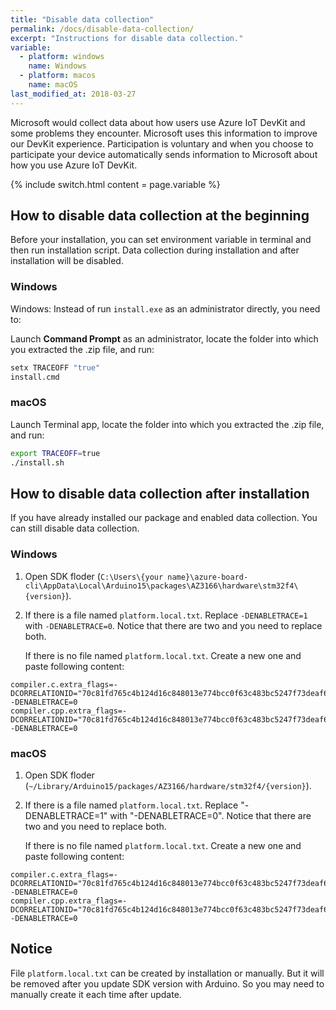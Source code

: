 ```yaml
---
title: "Disable data collection"
permalink: /docs/disable-data-collection/
excerpt: "Instructions for disable data collection."
variable:
  - platform: windows
    name: Windows
  - platform: macos
    name: macOS
last_modified_at: 2018-03-27
---
```


Microsoft would collect data about how users use Azure IoT DevKit and some problems they encounter. Microsoft uses this information to improve our DevKit experience. Participation is voluntary and when you choose to participate your device automatically sends information to Microsoft about how you use Azure IoT DevKit.

{% include switch.html content = page.variable %}

## How to disable data collection at the beginning

Before your installation, you can set environment variable in terminal and then run installation script. Data collection during installation and after installation will be disabled.

### Windows

Windows: Instead of run `install.exe` as an administrator directly, you need to:

Launch **Command Prompt** as an administrator, locate the folder into which you extracted the .zip file, and run:
  ```bash
  setx TRACEOFF "true"
  install.cmd
  ```

### macOS

Launch Terminal app, locate the folder into which you extracted the .zip file, and run:
  ```bash
  export TRACEOFF=true
  ./install.sh
  ```


## How to disable data collection after installation

If you have already installed our package and enabled data collection. You can still disable data collection.

### Windows

1. Open SDK floder (`C:\Users\{your name}\azure-board-cli\AppData\Local\Arduino15\packages\AZ3166\hardware\stm32f4\{version}`).

2. If there is a file named `platform.local.txt`.
   Replace `-DENABLETRACE=1` with `-DENABLETRACE=0`. Notice that there are two and you need to replace both.

   If there is no file named `platform.local.txt`. Create a new one and paste following content:
```
compiler.c.extra_flags=-DCORRELATIONID="70c81fd765c4b124d16c848013e774bcc0f63c483bc5247f73deaf694d567224"  -DENABLETRACE=0
compiler.cpp.extra_flags=-DCORRELATIONID="70c81fd765c4b124d16c848013e774bcc0f63c483bc5247f73deaf694d567224"  -DENABLETRACE=0
```

### macOS

1. Open SDK floder (`~/Library/Arduino15/packages/AZ3166/hardware/stm32f4/{version}`).

2. If there is a file named `platform.local.txt`.
   Replace "-DENABLETRACE=1" with "-DENABLETRACE=0". Notice that there are two and you need to replace both.

   If there is no file named `platform.local.txt`. Create a new one and paste following content:
```
compiler.c.extra_flags=-DCORRELATIONID="70c81fd765c4b124d16c848013e774bcc0f63c483bc5247f73deaf694d567224"  -DENABLETRACE=0
compiler.cpp.extra_flags=-DCORRELATIONID="70c81fd765c4b124d16c848013e774bcc0f63c483bc5247f73deaf694d567224"  -DENABLETRACE=0
```


## Notice
File `platform.local.txt` can be created by installation or manually. But it will be removed after you update SDK version with Arduino. So you may need to manually create it each time after update.